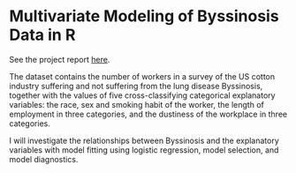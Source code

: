 # Multivariate Modeling of Byssinosis Data in R

See the project report [here](https://github.com/christinalchang/byssinosis-logistic-regression/blob/master/byssinosis.pdf).

The dataset contains the number of workers in a survey of the US cotton industry suffering and not suffering 
from the lung disease Byssinosis, together with the values of five cross-classifying categorical explanatory variables: 
the race, sex and smoking habit of the worker, the length of employment in three categories, and the dustiness of the 
workplace in three categories.

I will investigate the relationships between Byssinosis and the explanatory variables with model fitting using logistic regression, model selection, and model diagnostics.
